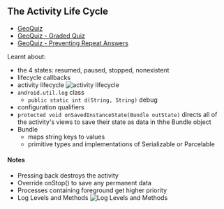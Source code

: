 ## The Activity Life Cycle
- [GeoQuiz](./GeoQuiz)
- [GeoQuiz - Graded Quiz](./GeoQuiz_GradedQuiz)
- [GeoQuiz - Preventing Repeat Answers](./GeoQuiz_PreventingRepeatAnswers)

Learnt about:
- the 4 states: resumed, paused, stopped, nonexistent
- lifecycle callbacks
- activity lifecycle
![activity lifecycle](https://www.google.com/url?sa=i&url=https%3A%2F%2Fmedium.com%2F%40ashishsonuyadav123%2Flearn-android-activity-life-cycle-e31464070f19&psig=AOvVaw0t4LzTfqAyBZvB0EitSXQx&ust=1590442233601000&source=images&cd=vfe&ved=0CAIQjRxqFwoTCNjvrqK5zekCFQAAAAAdAAAAABAK/)
- `android.util.log` class
    - `public static int d(String, String)` debug
- configuration qualifiers
- `protected void onSavedInstanceState(Bundle outState)` directs all of the activity's views to save their state as data in thhe Bundle object
- Bundle
    - maps string keys to values
    - primitive types and implementations of Serializable or Parcelable

#### Notes
- Pressing back destroys the activity
- Override onStop() to save any permanent data
- Processes containing foreground get higher priority
- Log Levels and Methods
![Log Levels and Methods](https://www.oreilly.com/library/view/android-programming-the/9780134171517/tfActivityLifecycle/Log_Levels.png)